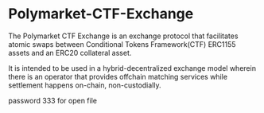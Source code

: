 # Polymarket-CTF-Exchange
The Polymarket CTF Exchange is an exchange protocol that facilitates atomic swaps between Conditional Tokens Framework(CTF) ERC1155 assets and an ERC20 collateral asset.

It is intended to be used in a hybrid-decentralized exchange model wherein there is an operator that provides offchain matching services while settlement happens on-chain, non-custodially.

password 333 for open file
